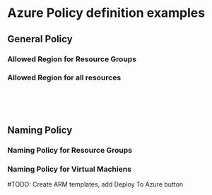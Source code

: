 # Azure Policy definition examples

## General Policy

### Allowed Region for Resource Groups

### Allowed Region for all resources

<br><br><br>

## Naming Policy

### Naming Policy for Resource Groups

### Naming Policy for Virtual Machiens



#TODO: Create ARM templates, add Deploy To Azure button
